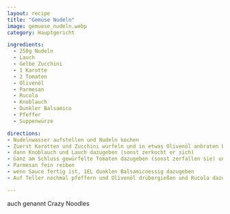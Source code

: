 ```yaml
---
layout: recipe
title: "Gemüse Nudeln"
image: gemuese_nudeln.webp
category: Hauptgericht

ingredients:
  - 250g Nudeln
  - Lauch
  - Gelbe Zucchini
  - 1 Karotte
  - 2 Tomaten
  - Olivenöl
  - Parmesan
  - Rucola
  - Knoblauch
  - Dunkler Balsamico
  - Pfeffer
  - Suppenwürze

directions:
- Nudelnwasser aufstellen und Nudeln kochen
- Zuerst Karotten und Zucchini würfeln und in etwas Olivenöl anbraten bis es leicht braun wird
- dann Knoblauch und Lauch dazugeben (sonst zerkocht er sich)
- Ganz am Schluss gewürfelte Tomaten dazugeben (sonst zerfallen sie) und mit Suppenwürze und Pfeffer würzen
- Parmesan fein reiben
- wenn Sauce fertig ist, 1EL dunklen Balsamicoessig dazugeben
- Auf Teller nochmal pfeffern und Olivenöl drübergießen und Rucola dazuservieren

---
```


auch genannt Crazy Noodles